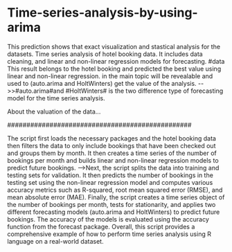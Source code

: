 # Time-series-analysis-by-using-arima
This prediction shows that exact visualization and stastical analysis for the datasets.
Time series analysis of hotel booking data. It includes data cleaning, and linear and non-linear regression models for forecasting.
#data This result belongs to the hotel booking and predicted the best value using linear and non-linear regression. in the main topic will be revealable and used to (auto.arima and HoltWinters) get the value of the analysis.
-->>#auto.arima#and #HoltWinters# is the two difference type of forecasting model for the time series analysis.

About the valuation of the data...

################################################

The script first loads the necessary packages and the hotel booking data then filters the data to only include bookings that have been checked out and groups them by month. It then creates a time series of the number of bookings per month and builds linear and non-linear regression models to predict future bookings.
-->Next, the script splits the data into training and testing sets for validation. It then predicts the number of bookings in the testing set using the non-linear regression model and computes various accuracy metrics such as R-squared, root mean squared error (RMSE), and mean absolute error (MAE).
Finally, the script creates a time series object of the number of bookings per month, tests for stationarity, and applies two different forecasting models (auto.arima and HoltWinters) to predict future bookings. The accuracy of the models is evaluated using the accuracy function from the forecast package.
Overall, this script provides a comprehensive example of how to perform time series analysis using R language on a real-world dataset.
